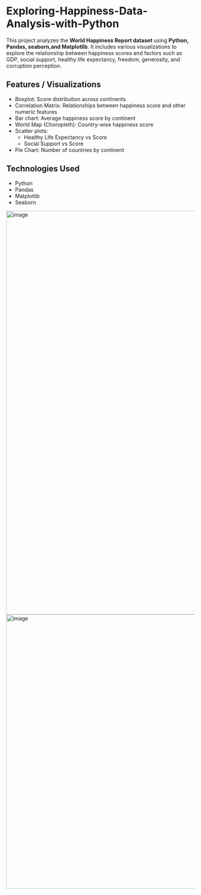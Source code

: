 # Exploring-Happiness-Data-Analysis-with-Python
This project analyzes the **World Happiness Report dataset** using **Python, Pandas, seaborn,and Matplotlib**.    It includes various visualizations to explore the relationship between happiness scores and factors such as GDP, social support, healthy life expectancy, freedom, generosity, and corruption perception.  



## Features / Visualizations
- Boxplot: Score distribution across continents
- Correlation Matrix: Relationships between happiness score and other numeric features
- Bar chart: Average happiness score by continent
- World Map (Choropleth): Country-wise happiness score
- Scatter plots:
    - Healthy Life Expectancy vs Score
    - Social Support vs Score
- Pie Chart: Number of countries by continent



## Technologies Used
- Python  
- Pandas  
- Matplotlib
- Seaborn


<img width="1919" height="1079" alt="image" src="https://github.com/user-attachments/assets/6f3b7036-024c-4f6b-922c-317b3c8b0f8e" />

<img width="873" height="733" alt="image" src="https://github.com/user-attachments/assets/4d5c67f5-f2a2-4453-abfb-9beba8829b14" />





